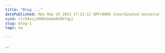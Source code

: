 ```yaml
---
title: "Blog ..."
datePublished: Mon May 29 2023 17:22:12 GMT+0000 (Coordinated Universal Time)
cuid: cli94aijn00010amm928kfqyj
slug: blog-1
tags: na

---
```


...